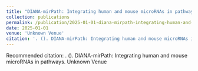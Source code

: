 ```yaml
---
title: "DIANA-mirPath: Integrating human and mouse microRNAs in pathways"
collection: publications
permalink: /publication/2025-01-01-diana-mirpath-integrating-human-and-mouse-microrna
date: 2025-01-01
venue: 'Unknown Venue'
citation: '. (). DIANA-mirPath: Integrating human and mouse microRNAs in pathways. Unknown Venue'
---
```


Recommended citation: . (). DIANA-mirPath: Integrating human and mouse microRNAs in pathways. Unknown Venue